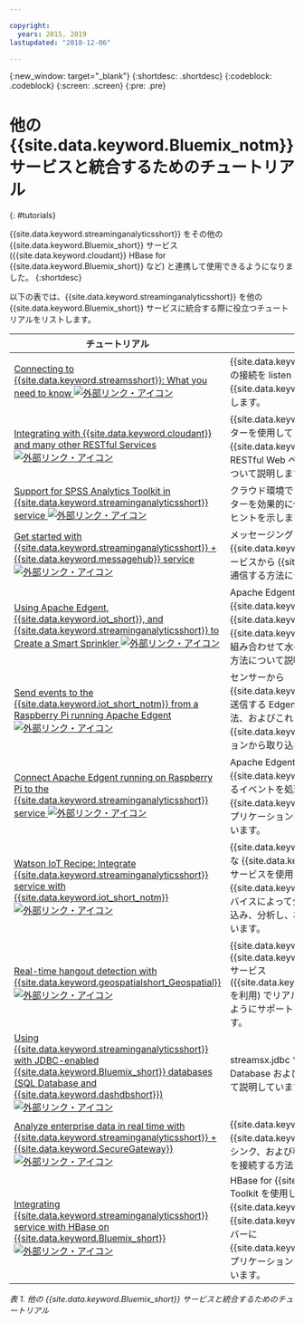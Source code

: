 ```yaml
---

copyright:
  years: 2015, 2019
lastupdated: "2018-12-06"

---
```


<!-- Attribute definitions -->
{:new_window: target="_blank"}
{:shortdesc: .shortdesc}
{:codeblock: .codeblock}
{:screen: .screen}
{:pre: .pre}

# 他の {{site.data.keyword.Bluemix_notm}} サービスと統合するためのチュートリアル
{: #tutorials}


{{site.data.keyword.streaminganalyticsshort}} をその他の {{site.data.keyword.Bluemix_short}} サービス ({{site.data.keyword.cloudant}} HBase for {{site.data.keyword.Bluemix_short}} など) と連携して使用できるようになりました。
{:shortdesc}

以下の表では、{{site.data.keyword.streaminganalyticsshort}} を他の {{site.data.keyword.Bluemix_short}} サービスに統合する際に役立つチュートリアルをリストします。


| チュートリアル | 説明   |
|----------|--------|
| [Connecting to {{site.data.keyword.streamsshort}}: What you need to know ![外部リンク・アイコン](../../icons/launch-glyph.svg "外部リンク・アイコン")](https://ibm.co/2iDHfFt) | {{site.data.keyword.streaminganalyticsshort}} での接続を listen する{{site.data.keyword.streamsshort}} 演算子を使用します。  |
| [Integrating with {{site.data.keyword.cloudant}} and many other RESTful Services ![外部リンク・アイコン](../../icons/launch-glyph.svg "外部リンク・アイコン")](https://developer.ibm.com/streamsdev/docs/integrating-with-cloudant-and-many-other-restful-services/) | {{site.data.keyword.streamsshort}} HTTP アダプターを使用して SPL アプリケーションを {{site.data.keyword.cloudant}} および他の RESTful Web ベース・サービスに統合する方法について説明します。 |
| [Support for SPSS Analytics Toolkit in {{site.data.keyword.streaminganalyticsshort}} service ![外部リンク・アイコン](../../icons/launch-glyph.svg "外部リンク・アイコン")](https://developer.ibm.com/streamsdev/docs/spss-in-bluemix-streaming-analytics-service/) | クラウド環境で SPSS Analytics Toolkit オペレーターを効果的に使用するために必要ないくつかのヒントを示します。 |
| [Get started with {{site.data.keyword.streaminganalyticsshort}} + {{site.data.keyword.messagehub}} service ![外部リンク・アイコン](../../icons/launch-glyph.svg "外部リンク・アイコン")](https://www.ibm.com/blogs/bluemix/2018/04/get-started-streaming-analytics-message-hub/) |  メッセージング・ツールキットを使用して、{{site.data.keyword.streaminganalyticsshort}} サービスから {{site.data.keyword.messagehub}} と通信する方法について説明します。 |
| [Using Apache Edgent, {{site.data.keyword.iot_short}}, and {{site.data.keyword.streaminganalyticsshort}} to Create a Smart Sprinkler ![外部リンク・アイコン](../../icons/launch-glyph.svg "外部リンク・アイコン")](https://developer.ibm.com/bluemix/2016/06/01/better-analytics-with-apache-quarks/)| Apache Edgent、{{site.data.keyword.streaminganalyticsshort}}、{{site.data.keyword.iot_short}}、および他の {{site.data.keyword.Bluemix_short}} サービスを組み合わせて水の保全ソリューションを開発する方法について説明しています。 |
| [Send events to the {{site.data.keyword.iot_short_notm}} from a Raspberry Pi running Apache Edgent  ![外部リンク・アイコン](../../icons/launch-glyph.svg "外部リンク・アイコン")](https://developer.ibm.com/recipes/tutorials/send-events-to-the-watson-iot-platform-from-a-raspberry-pi-running-apache-edgent/)| センサーから {{site.data.keyword.iot_short_notm}}に測定値を送信する Edgent アプリケーションを作成する方法、およびこれらのイベントを {{site.data.keyword.streamsshort}} アプリケーションから取り込む方法について説明しています。|
| [Connect Apache Edgent running on Raspberry Pi to the {{site.data.keyword.streaminganalyticsshort}} service  ![外部リンク・アイコン](../../icons/launch-glyph.svg "外部リンク・アイコン")](https://developer.ibm.com/recipes/tutorials/connect-apache-edgent-to-the-streaming-analytics-service-using-the-watson-iot-platform/)| Apache Edgent を実行しているデバイスから {{site.data.keyword.iot_short_notm}} に送信されるイベントを処理する {{site.data.keyword.streaminganalyticsshort}} アプリケーションを作成する方法について説明しています。 |
| [Watson IoT Recipe: Integrate {{site.data.keyword.streaminganalyticsshort}} service with {{site.data.keyword.iot_short_notm}} ![外部リンク・アイコン](../../icons/launch-glyph.svg "外部リンク・アイコン")](https://developer.ibm.com/recipes/tutorials/integrate-ibm-streaming-analytics-service-with-watson-iot-platform/)| {{site.data.keyword.Bluemix_short}} で使用可能な {{site.data.keyword.streaminganalyticsshort}} サービスを使用して、{{site.data.keyword.iot_short_notm}} で、IoT デバイスによって公開されたイベントを迅速に取り込み、分析し、相関付ける方法について説明しています。|
| [Real-time hangout detection with {{site.data.keyword.geospatialshort_Geospatial}} ![外部リンク・アイコン](../../icons/launch-glyph.svg "外部リンク・アイコン")](https://developer.ibm.com/bluemix/2016/05/27/real-time-hangout-detection/)	| {{site.data.keyword.Bluemix_short}} 内の {{site.data.keyword.geospatialshort_Geospatial}} サービス ({{site.data.keyword.streaminganalyticsshort}} を利用) でリアルタイム・ハングアウト検出がどのようにサポートされるのかについて説明しています。|
| [Using {{site.data.keyword.streaminganalyticsshort}} with JDBC-enabled {{site.data.keyword.Bluemix_short}} databases (SQL Database and {{site.data.keyword.dashdbshort}}) ![外部リンク・アイコン](../../icons/launch-glyph.svg "外部リンク・アイコン")](https://developer.ibm.com/bluemix/2016/01/26/streaming-analytics-with-jdbc-enabled-databases/)	| streamsx.jdbc ツールキットを使用して SQL Database および dashDB と統合する方法について説明しています。	|
| [Analyze enterprise data in real time with {{site.data.keyword.streaminganalyticsshort}} + {{site.data.keyword.SecureGateway}} ![外部リンク・アイコン](../../icons/launch-glyph.svg "外部リンク・アイコン")](https://developer.ibm.com/streamsdev/docs/connect-streaming-analytics-to-your-enterprise/) | {{site.data.keyword.SecureGateway}} トンネル、{{site.data.keyword.streamsshort}} ソースおよびシンク、および移動中のエンタープライズ・データを接続する方法について説明しています。	|
| [Integrating {{site.data.keyword.streaminganalyticsshort}} service with HBase on {{site.data.keyword.Bluemix_short}} ![外部リンク・アイコン](../../icons/launch-glyph.svg "外部リンク・アイコン")](https://developer.ibm.com/streamsdev/docs/integrating-streams-biginsights-hbase-service-bluemix/)| HBase for {{site.data.keyword.Bluemix_short}} Toolkit を使用して、{{site.data.keyword.Bluemix_short}} で {{site.data.keyword.bigicloudst}} の HBase サーバーに {{site.data.keyword.streaminganalyticsshort}} アプリケーションを統合する方法について説明しています。	|

*表 1. 他の {{site.data.keyword.Bluemix_short}} サービスと統合するためのチュートリアル*
